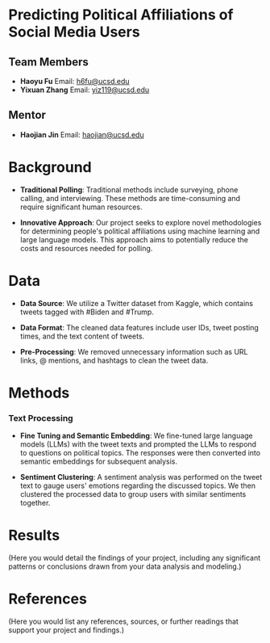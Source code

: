 # Predicting Political Affiliations of Social Media Users

## Team Members

- **Haoyu Fu**
  Email: [h6fu@ucsd.edu](mailto:h6fu@ucsd.edu)
- **Yixuan Zhang**
  Email: [yiz119@ucsd.edu](mailto:yiz119@ucsd.edu)

## Mentor

- **Haojian Jin**
  Email: [haojian@ucsd.edu](mailto:haojian@ucsd.edu)






# Background

- **Traditional Polling**: Traditional methods include surveying, phone calling, and interviewing. These methods are time-consuming and require significant human resources.

- **Innovative Approach**: Our project seeks to explore novel methodologies for determining people's political affiliations using machine learning and large language models. This approach aims to potentially reduce the costs and resources needed for polling.

# Data

- **Data Source**: We utilize a Twitter dataset from Kaggle, which contains tweets tagged with #Biden and #Trump.

- **Data Format**: The cleaned data features include user IDs, tweet posting times, and the text content of tweets.

- **Pre-Processing**: We removed unnecessary information such as URL links, @ mentions, and hashtags to clean the tweet data.

# Methods

### Text Processing

- **Fine Tuning and Semantic Embedding**: We fine-tuned large language models (LLMs) with the tweet texts and prompted the LLMs to respond to questions on political topics. The responses were then converted into semantic embeddings for subsequent analysis.

- **Sentiment Clustering**: A sentiment analysis was performed on the tweet text to gauge users' emotions regarding the discussed topics. We then clustered the processed data to group users with similar sentiments together.

# Results

(Here you would detail the findings of your project, including any significant patterns or conclusions drawn from your data analysis and modeling.)

# References

(Here you would list any references, sources, or further readings that support your project and findings.)

